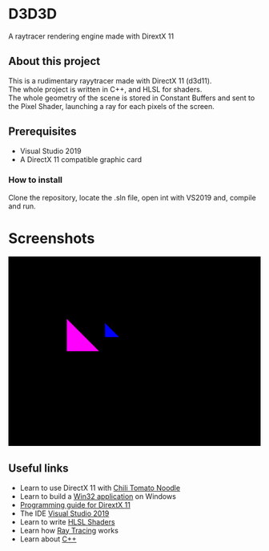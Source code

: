 # D3D3D

A raytracer rendering engine made with DirextX 11

## About this project

This is a rudimentary rayytracer made with DirectX 11 (d3d11).  
The whole project is written in C++, and HLSL for shaders.  
The whole geometry of the scene is stored in Constant Buffers and sent to the Pixel Shader, launching a ray for each pixels of the screen.

## Prerequisites

- Visual Studio 2019
- A DirectX 11 compatible graphic card

### How to install

Clone the repository, locate the .sln file, open int with VS2019 and, compile and run.

# Screenshots

![Rendering triangles in buffer](Captures/capture1.png)

## Useful links

- Learn to use DirectX 11 with [Chili Tomato Noodle](https://www.youtube.com/user/ChiliTomatoNoodle)
- Learn to build a [Win32 application](https://docs.microsoft.com/en-us/cpp/windows/walkthrough-creating-windows-desktop-applications-cpp?view=vs-2019) on Windows
- [Programming guide for DirextX 11](https://docs.microsoft.com/en-us/windows/win32/direct3d11/dx-graphics-overviews)
- The IDE [Visual Studio 2019](https://visualstudio.microsoft.com/)
- Learn to write [HLSL Shaders](https://docs.microsoft.com/en-us/windows/win32/direct3dhlsl/dx-graphics-hlsl-pguide)
- Learn how [Ray Tracing](https://en.wikipedia.org/wiki/Ray_tracing_(graphics)) works
- Learn about [C++](https://en.wikipedia.org/wiki/C++)
